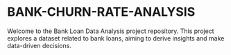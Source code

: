 # BANK-CHURN-RATE-ANALYSIS
Welcome to the Bank Loan Data Analysis project repository. This project explores a dataset related to bank loans, aiming to derive insights and make data-driven decisions.
